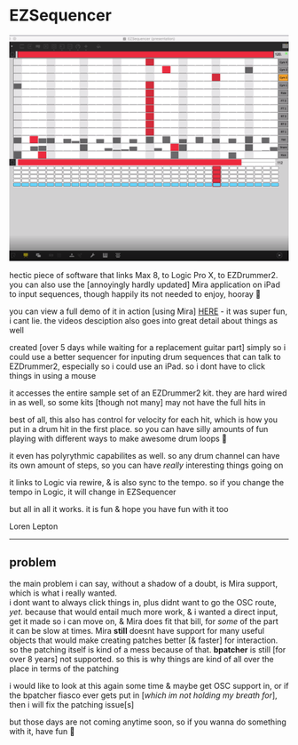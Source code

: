 # EZSequencer

![EZDrummer in action using Mira](screenshot.png)

hectic piece of software that links Max 8, to Logic Pro X, to EZDrummer2.<br>
you can also use the [annoyingly hardly updated] Mira application on iPad to input sequences, though happily its not needed to enjoy, hooray 🤘

you can view a full demo of it in action [using Mira] [HERE](https://pixelfed.social/p/lewlepton/263143750186962944) - it was super fun, i cant lie. the videos desciption also goes into great detail about things as well

created [over 5 days while waiting for a replacement guitar part] simply so i could use a better sequencer for inputing drum sequences that can talk to EZDrummer2, especially so i could use an iPad. so i dont have to click things in using a mouse

it accesses the entire sample set of an EZDrummer2 kit. they are hard wired in as well, so some kits [though not many] may not have the full hits in

best of all, this also has control for velocity for each hit, which is how you put in a drum hit in the first place. so you can have silly amounts of fun playing with different ways to make awesome drum loops 🤙

it even has polyrythmic capabilites as well. so any drum channel can have its own amount of steps, so you can have *really* interesting things going on

it links to Logic via rewire, & is also sync to the tempo. so if you change the tempo in Logic, it will change in EZSequencer

but all in all it works. it is fun & hope you have fun with it too

Loren Lepton

---

## problem

the main problem i can say, without a shadow of a doubt, is Mira support, which is what i really wanted.<br>
i dont want to always click things in, plus didnt want to go the OSC route, *yet*. because that would entail much more work, & i wanted a direct input, get it made so i can move on, & Mira does fit that bill, for *some* of the part<br>
it can be slow at times. Mira **still** doesnt have support for many useful objects that would make creating patches better [& faster] for interaction. so the patching itself is kind of a mess because of that. **bpatcher** is still [for over 8 years] not supported. so this is why things are kind of all over the place in terms of the patching

i would like to look at this again some time & maybe get OSC support in, or if the bpatcher fiasco ever gets put in [*which im not holding my breath for*], then i will fix the patching issue[s]

but those days are not coming anytime soon, so if you wanna do something with it, have fun 🤘
